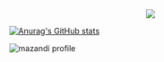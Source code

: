 <!--메인 타이틀-->
<div align="center">
  <img src="이미지 넣기" />
</div>

<!--내용(tech stack / studying / tool / readme stats /top language cardd )-->
[![Anurag's GitHub stats](https://github-readme-stats.vercel.app/api?username=KongMezu&theme=panda)](https://github.com/KongMezu/github-readme-stats)

<!--잔디 ㄲ미기-->
![mazandi profile](http://mazandi.herokuapp.com/api?handle={handle}&theme=warm)

